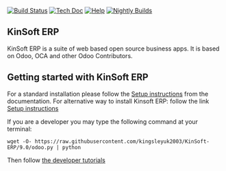 [![Build Status](http://runbot.odoo.com/runbot/badge/flat/1/9.0.svg)](http://runbot.odoo.com/runbot)
[![Tech Doc](http://img.shields.io/badge/9.0-docs-8f8f8f.svg?style=flat)](http://www.odoo.com/documentation/9.0)
[![Help](http://img.shields.io/badge/9.0-help-8f8f8f.svg?style=flat)](https://www.odoo.com/forum/help-1)
[![Nightly Builds](http://img.shields.io/badge/9.0-nightly-8f8f8f.svg?style=flat)](http://nightly.odoo.com/)

KinSoft ERP
----
KinSoft ERP is a suite of web based open source business apps. It is based on Odoo, OCA and other Odoo Contributors. 

Getting started with KinSoft ERP
-------------------------
For a standard installation please follow the <a href="https://www.odoo.com/documentation/9.0/setup/install.html">Setup instructions</a>
from the documentation.
For alternative way to install Kinsoft ERP: follow the link <a href="https://www.linode.com/docs/websites/cms/install-odoo-9-erp-on-ubuntu-14-04">Setup instructions</a> 

If you are a developer you may type the following command at your terminal:

    wget -O- https://raw.githubusercontent.com/kingsleyuk2003/KinSoft-ERP/9.0/odoo.py | python

Then follow <a href="https://www.odoo.com/documentation/9.0/tutorials.html">the developer tutorials</a>


